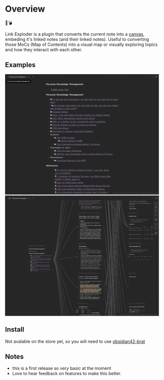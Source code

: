 # Overview

🔗💣

Link Exploder is a plugin that converts the current note into a [canvas](https://obsidian.md/canvas), embeding it's linked notes (and their linked notes). Useful to converting those MoCs (Map of Contents) into a visual map or visually exploring topics and how they interact with each other.   

## Examples

![Example](./images/example-1.png)
![Example](./images/example-2.png)

## Install

Not avalable on the store yet, so you will need to use [obsidian42-brat](https://github.com/TfTHacker/obsidian42-brat)

## Notes
- this is a first release so very basic at the moment
- Love to hear feedback on features to make this better.

